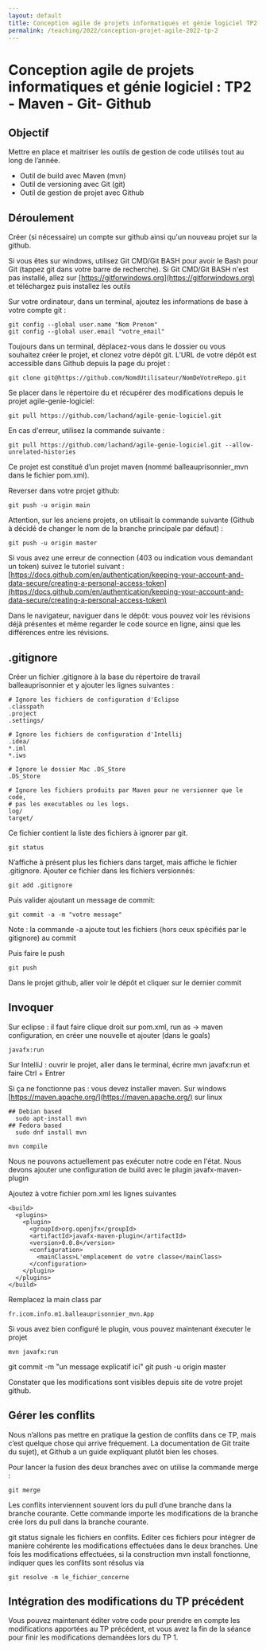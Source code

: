 ```yaml
---
layout: default
title: Conception agile de projets informatiques et génie logiciel TP2 Maven - Git - Github
permalink: /teaching/2022/conception-projet-agile-2022-tp-2
---
```

# Conception agile de projets informatiques et génie logiciel : TP2 - Maven - Git- Github

## Objectif
Mettre en place et maitriser les outils de gestion de code utilisés tout au long de l’année.
- Outil de build avec Maven (mvn)
- Outil de versioning avec Git (git)
- Outil de gestion de projet avec Github

## Déroulement

Créer (si nécessaire) un compte sur github ainsi qu'un nouveau projet sur la github.

Si vous êtes sur windows, utilisez Git CMD/Git BASH pour avoir le Bash pour Git (tappez git dans votre barre de recherche).
Si Git CMD/Git BASH n'est pas installé, allez sur [https://gitforwindows.org](https://gitforwindows.org) et téléchargez puis installez les outils

Sur votre ordinateur, dans un terminal, ajoutez les informations de base à votre compte git :

    git config --global user.name "Nom Prenom"
    git config --global user.email "votre_email"

Toujours dans un terminal, déplacez-vous dans le dossier ou vous souhaitez créer le projet, et clonez votre dépôt git. L’URL de votre dépôt est accessible dans Github depuis la page du projet :

    git clone git@https://github.com/NomdUtilisateur/NomDeVotreRepo.git

Se placer dans le répertoire du et récupérer des modifications depuis le projet agile-genie-logiciel:

    git pull https://github.com/lachand/agile-genie-logiciel.git

En cas d'erreur, utilisez la commande suivante :

    git pull https://github.com/lachand/agile-genie-logiciel.git --allow-unrelated-histories

Ce projet est constitué d’un projet maven (nommé balleauprisonnier_mvn dans le fichier pom.xml).

Reverser dans votre projet github:

    git push -u origin main

Attention, sur les anciens projets, on utilisait la commande suivante (Github à décidé de changer le nom de la branche principale par défaut) :

    git push -u origin master

Si vous avez une erreur de connection (403 ou indication vous demandant un token) suivez le tutoriel suivant : [https://docs.github.com/en/authentication/keeping-your-account-and-data-secure/creating-a-personal-access-token](https://docs.github.com/en/authentication/keeping-your-account-and-data-secure/creating-a-personal-access-token)


Dans le navigateur, naviguer dans le dépôt: vous pouvez voir les révisions déjà présentes et même regarder le code source en ligne, ainsi que les différences entre les révisions.
## .gitignore

Créer un fichier .gitignore à la base du répertoire de travail balleauprisonnier et y ajouter les lignes suivantes :

    # Ignore les fichiers de configuration d'Eclipse
    .classpath
    .project
    .settings/

    # Ignore les fichiers de configuration d'Intellij
    .idea/
    *.iml
    *.iws

    # Ignore le dossier Mac .DS_Store
    .DS_Store

    # Ignore les fichiers produits par Maven pour ne versionner que le code,
    # pas les executables ou les logs.
    log/
    target/

Ce fichier contient la liste des fichiers à ignorer par git.

    git status

N’affiche à présent plus les fichiers dans target, mais affiche le fichier .gitignore. Ajouter ce fichier dans les fichiers versionnés:

    git add .gitignore

Puis valider ajoutant un message de commit:

    git commit -a -m "votre message"

Note : la commande -a ajoute tout les fichiers (hors ceux spécifiés par le gitignore) au commit

Puis faire le push

    git push

Dans le projet github, aller voir le dépôt et cliquer sur le dernier commit

## Invoquer

Sur eclipse : il faut faire clique droit sur pom.xml, run as -> maven configuration, en créer une nouvelle et ajouter (dans le goals)

    javafx:run

Sur IntelliJ : ouvrir le projet, aller dans le terminal, écrire mvn javafx:run et faire Ctrl + Entrer

Si ça ne fonctionne pas : vous devez installer maven. Sur windows [https://maven.apache.org/](https://maven.apache.org/)
sur linux

    ## Debian based
      sudo apt-install mvn
    ## Fedora based
      sudo dnf install mvn

    mvn compile


Nous ne pouvons actuellement pas exécuter notre code en l'état. Nous devons ajouter une configuration de build avec le plugin javafx-maven-plugin

Ajoutez à votre fichier pom.xml les lignes suivantes

    <build>
      <plugins>
        <plugin>
          <groupId>org.openjfx</groupId>
          <artifactId>javafx-maven-plugin</artifactId>
          <version>0.0.8</version>
          <configuration>
            <mainClass>L'emplacement de votre classe</mainClass>
          </configuration>
        </plugin>
      </plugins>
    </build>

Remplacez la main class par

    fr.icom.info.m1.balleauprisonnier_mvn.App

Si vous avez bien configuré le plugin, vous pouvez maintenant éxecuter le projet

    mvn javafx:run

git commit -m "un message explicatif ici"
git push -u origin master

Constater que les modifications sont visibles depuis site de votre projet github.

## Gérer les conflits

Nous n’allons pas mettre en pratique la gestion de conflits dans ce TP, mais c’est quelque chose qui arrive fréquement. La documentation de Git traite du sujet), et Github a un guide expliquant plutôt bien les choses.

Pour lancer la fusion des deux branches avec on utilise la commande merge :

    git merge

Les conflits interviennent souvent lors du pull d’une branche dans la branche courante. Cette commande importe les modifications de la branche crée lors du pull dans la branche courante.

git status signale les fichiers en conflits. Editer ces fichiers pour intégrer de manière cohérente les modifications effectuées dans le deux branches. Une fois les modifications effectuées, si la construction mvn install fonctionne, indiquer ques les conflits sont résolus via

    git resolve -m le_fichier_concerne

## Intégration des modifications du TP précédent
Vous pouvez maintenant éditer votre code pour prendre en compte les modifications apportées au TP précédent, et vous avez la fin de la séance pour finir les modifications demandées lors du TP 1.
